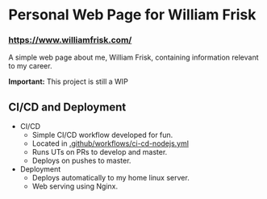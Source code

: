 # Personal Web Page for William Frisk
### https://www.williamfrisk.com/
A simple web page about me, William Frisk, containing information relevant to my career.

**Important:** This project is still a WIP

## CI/CD and Deployment
- CI/CD
  - Simple CI/CD workflow developed for fun.
  - Located in [.github/workflows/ci-cd-nodejs.yml](./.github/workflows/ci-cd-nodejs.yml)
  - Runs UTs on PRs to develop and master.
  - Deploys on pushes to master.
- Deployment
  - Deploys automatically to my home linux server.
  - Web serving using Nginx.
